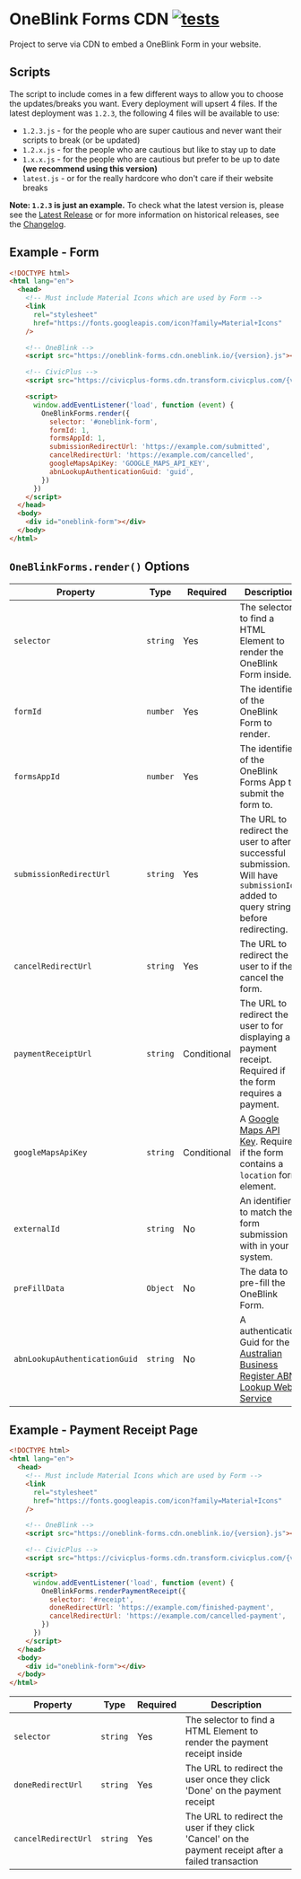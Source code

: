 # OneBlink Forms CDN [![tests](https://github.com/oneblink/apps-react/actions/workflows/test.yml/badge.svg)](https://github.com/oneblink/apps-react/actions)

Project to serve via CDN to embed a OneBlink Form in your website.

## Scripts

The script to include comes in a few different ways to allow you to choose the updates/breaks you want. Every deployment will upsert 4 files. If the latest deployment was `1.2.3`, the following 4 files will be available to use:

- `1.2.3.js` - for the people who are super cautious and never want their scripts to break (or be updated)
- `1.2.x.js` - for the people who are cautious but like to stay up to date
- `1.x.x.js` - for the people who are cautious but prefer to be up to date **(we recommend using this version)**
- `latest.js` - or for the really hardcore who don't care if their website breaks

**Note: `1.2.3` is just an example.** To check what the latest version is, please see the [Latest Release](https://github.com/oneblink/forms-cdn/releases/latest) or for more information on historical releases, see the [Changelog](./CHANGELOG.md).

## Example - Form

```html
<!DOCTYPE html>
<html lang="en">
  <head>
    <!-- Must include Material Icons which are used by Form -->
    <link
      rel="stylesheet"
      href="https://fonts.googleapis.com/icon?family=Material+Icons"
    />

    <!-- OneBlink -->
    <script src="https://oneblink-forms.cdn.oneblink.io/{version}.js"></script>

    <!-- CivicPlus -->
    <script src="https://civicplus-forms.cdn.transform.civicplus.com/{version}.js"></script>

    <script>
      window.addEventListener('load', function (event) {
        OneBlinkForms.render({
          selector: '#oneblink-form',
          formId: 1,
          formsAppId: 1,
          submissionRedirectUrl: 'https://example.com/submitted',
          cancelRedirectUrl: 'https://example.com/cancelled',
          googleMapsApiKey: 'GOOGLE_MAPS_API_KEY',
          abnLookupAuthenticationGuid: 'guid',
        })
      })
    </script>
  </head>
  <body>
    <div id="oneblink-form"></div>
  </body>
</html>
```

## `OneBlinkForms.render()` Options

| Property                      | Type     | Required    | Description                                                                                                                                                |
| ----------------------------- | -------- | ----------- | ---------------------------------------------------------------------------------------------------------------------------------------------------------- |
| `selector`                    | `string` | Yes         | The selector to find a HTML Element to render the OneBlink Form inside.                                                                                    |
| `formId`                      | `number` | Yes         | The identifier of the OneBlink Form to render.                                                                                                             |
| `formsAppId`                  | `number` | Yes         | The identifier of the OneBlink Forms App to submit the form to.                                                                                            |
| `submissionRedirectUrl`       | `string` | Yes         | The URL to redirect the user to after a successful submission. Will have `submissionId` added to query string before redirecting.                          |
| `cancelRedirectUrl`           | `string` | Yes         | The URL to redirect the user to if they cancel the form.                                                                                                   |
| `paymentReceiptUrl`           | `string` | Conditional | The URL to redirect the user to for displaying a payment receipt. Required if the form requires a payment.                                                 |
| `googleMapsApiKey`            | `string` | Conditional | A [Google Maps API Key](https://developers.google.com/maps/documentation/javascript/get-api-key). Required if the form contains a `location` form element. |
| `externalId`                  | `string` | No          | An identifier to match the form submission with in your system.                                                                                            |
| `preFillData`                 | `Object` | No          | The data to pre-fill the OneBlink Form.                                                                                                                    |
| `abnLookupAuthenticationGuid` | `string` | No          | A authentication Guid for the [Australian Business Register ABN Lookup Web Service](https://abr.business.gov.au/Tools/WebServices)                         |

## Example - Payment Receipt Page

```html
<!DOCTYPE html>
<html lang="en">
  <head>
    <!-- Must include Material Icons which are used by Form -->
    <link
      rel="stylesheet"
      href="https://fonts.googleapis.com/icon?family=Material+Icons"
    />

    <!-- OneBlink -->
    <script src="https://oneblink-forms.cdn.oneblink.io/{version}.js"></script>

    <!-- CivicPlus -->
    <script src="https://civicplus-forms.cdn.transform.civicplus.com/{version}.js"></script>

    <script>
      window.addEventListener('load', function (event) {
        OneBlinkForms.renderPaymentReceipt({
          selector: '#receipt',
          doneRedirectUrl: 'https://example.com/finished-payment',
          cancelRedirectUrl: 'https://example.com/cancelled-payment',
        })
      })
    </script>
  </head>
  <body>
    <div id="oneblink-form"></div>
  </body>
</html>
```

| Property            | Type     | Required | Description                                                                                           |
| ------------------- | -------- | -------- | ----------------------------------------------------------------------------------------------------- |
| `selector`          | `string` | Yes      | The selector to find a HTML Element to render the payment receipt inside                              |
| `doneRedirectUrl`   | `string` | Yes      | The URL to redirect the user once they click 'Done' on the payment receipt                            |
| `cancelRedirectUrl` | `string` | Yes      | The URL to redirect the user if they click 'Cancel' on the payment receipt after a failed transaction |

